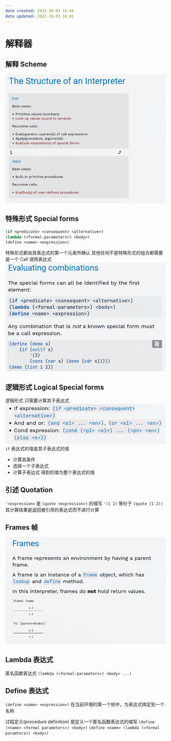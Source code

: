 ```yaml
---
date created: 2022-10-03 15:49
date updated: 2022-10-03 16:01
---
```


# 解释器

## 解释 Scheme

![](./attachments/Pasted%20image%2020221003155048.png)

## 特殊形式 Special forms

```lisp
(if <predicate> <consequent> <alternative>)
(lambda (<formal-parameters>) <body>)
(define <name> <expression>)
```

特殊形式都由其表达式的第一个元素所确认
其他任何不是特殊形式的组合都需要是一个 Call 调用表达式
![](./attachments/Pasted%20image%2020221003155518.png)

## 逻辑形式 Logical Special forms

逻辑形式 只需要计算其子表达式
![](./attachments/Pasted%20image%2020221003155623.png)
`if` 表达式的值是其子表达式的值

- 计算其条件
- 选择一个子表达式
- 计算子表达式 得到的值为整个表达式的值

## 引述 Quotation

`'<expression>` 是 `(quote <expression>)` 的缩写
`'(1 2)` 等价于 `(quote (1 2))`
其计算结果是返回被引用的表达式而不进行计算

## Frames 帧

![](./attachments/Pasted%20image%2020221003160117.png)

## Lambda 表达式
匿名函数表达式
`(lambda (<formal-parameters>) <body> ...)`
## Define 表达式

`(define <name> <expression>)` 在当前环境的第一个帧中，为表达式绑定到一个名称

过程定义(procedure definition) 是定义一个匿名函数表达式的缩写
`(define (<name> <formal parameters>) <body>)`
`(define <name> (lambda (<formal paramters>) <body>)`

